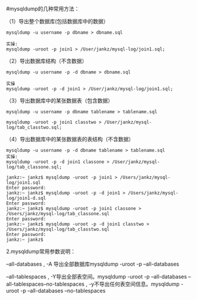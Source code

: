 #mysqldump的几种常用方法：

（1）导出整个数据库(包括数据库中的数据）

    mysqldump -u username -p dbname > dbname.sql    
    
    实操:
    mysqldump -uroot -p join1 > /User/jankz/mysql-log/join1.sql;

（2）导出数据库结构（不含数据）

    mysqldump -u username -p -d dbname > dbname.sql  
    
    实操     
    mysqldump -uroot -p -d join1 > /User/jankz/mysql-log/join1.sql;


（3）导出数据库中的某张数据表（包含数据）

    mysqldump -u username -p dbname tablename > tablename.sql
    
    mysqldump -uroot -p join1 classtwo > /User/jankz/mysql-log/tab_classtwo.sql;
    

（4）导出数据库中的某张数据表的表结构（不含数据）

    mysqldump -u username -p -d dbname tablename > tablename.sql 
    实操:
    mysqldump -uroot -p -d join1 classone > /User/jankz/mysql-log/tab_classone.sql;
  
```
jankz:~ jankz$ mysqldump -uroot -p join1 > /Users/jankz/mysql-log/join1.sql
Enter password: 
jankz:~ jankz$ mysqldump -uroot -p -d join1 > /Users/jankz/mysql-log/join1-d.sql
Enter password: 
jankz:~ jankz$ mysqldump -uroot -p join1 classone > /Users/jankz/mysql-log/tab_classone.sql
Enter password: 
jankz:~ jankz$ mysqldump -uroot -p -d join1 classtwo > /Users/jankz/mysql-log/tab_classtwo.sql
Enter password: 
jankz:~ jankz$ 
```



2.mysqldump常用参数说明：

–all-databases , -A 导出全部数据库mysqldump -uroot -p –all-databases

–all-tablespaces , -Y导出全部表空间。mysqldump -uroot -p –all-databases –all-tablespaces–no-tablespaces , -y不导出任何表空间信息。mysqldump -uroot -p –all-databases –no-tablespaces

